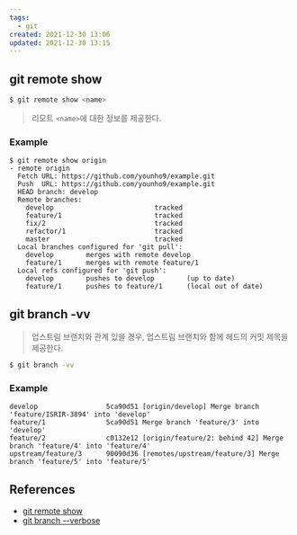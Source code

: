 ```yaml
---
tags:
  - git
created: 2021-12-30 13:06
updated: 2021-12-30 13:15
---
```


## git remote show

```sh
$ git remote show <name>
```

> 리모트 `<name>`에 대한 정보를 제공한다.

### Example

```
$ git remote show origin
- remote origin
  Fetch URL: https://github.com/younho9/example.git
  Push  URL: https://github.com/younho9/example.git
  HEAD branch: develop
  Remote branches:
    develop                         tracked
    feature/1                       tracked
    fix/2                           tracked
    refactor/1                      tracked
    master                          tracked
  Local branches configured for 'git pull':
    develop        merges with remote develop
    feature/1      merges with remote feature/1
  Local refs configured for 'git push':
    develop        pushes to develop        (up to date)
    feature/1      pushes to feature/1      (local out of date)
```

## git branch -vv

> 업스트림 브랜치와 관계 있을 경우, 업스트림 브랜치와 함께 헤드의 커밋 제목을 제공한다.

```sh
$ git branch -vv
```

### Example

```
develop                 5ca90d51 [origin/develop] Merge branch 'feature/ISRIR-3894' into 'develop'
feature/1               5ca90d51 Merge branch 'feature/3' into 'develop'
feature/2               c0132e12 [origin/feature/2: behind 42] Merge branch 'feature/4' into 'feature/4'
upstream/feature/3      90090d36 [remotes/upstream/feature/3] Merge branch 'feature/5' into 'feature/5'
```

## References

- [git remote show](https://git-scm.com/docs/git-remote#Documentation/git-remote.txt-emshowem)
- [git branch --verbose](https://git-scm.com/docs/git-branch#Documentation/git-branch.txt---verbose)

